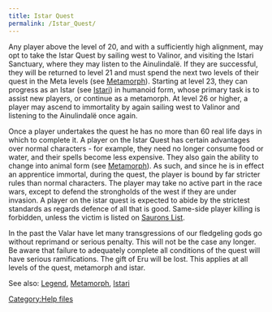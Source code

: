 ```yaml
---
title: Istar Quest
permalink: /Istar_Quest/
---
```


Any player above the level of 20, and with a sufficiently high
alignment, may opt to take the Istar Quest by sailing west to Valinor,
and visiting the Istari Sanctuary, where they may listen to the
Ainulindalë. If they are successful, they will be returned to level 21
and must spend the next two levels of their quest in the Meta levels
(see [Metamorph](Metamorph "wikilink")). Starting at level 23, they can
progress as an Istar (see [Istari](Istari "wikilink")) in humanoid form,
whose primary task is to assist new players, or continue as a metamorph.
At level 26 or higher, a player may ascend to immortality by again
sailing west to Valinor and listening to the Ainulindalë once again.

Once a player undertakes the quest he has no more than 60 real life days
in which to complete it. A player on the Istar Quest has certain
advantages over normal characters - for example, they need no longer
consume food or water, and their spells become less expensive. They also
gain the ability to change into animal form (see
[Metamorph](Metamorph "wikilink")). As such, and since he is in effect
an apprentice immortal, during the quest, the player is bound by far
stricter rules than normal characters. The player may take no active
part in the race wars, except to defend the strongholds of the west if
they are under invasion. A player on the istar quest is expected to
abide by the strictest standards as regards defence of all that is good.
Same-side player killing is forbidden, unless the victim is listed on
[Saurons List](Saurons_List "wikilink").

In the past the Valar have let many transgressions of our fledgeling
gods go without reprimand or serious penalty. This will not be the case
any longer. Be aware that failure to adequately complete all conditions
of the quest will have serious ramifications. The gift of Eru will be
lost. This applies at all levels of the quest, metamorph and istar.

See also: [Legend](Legend "wikilink"),
[Metamorph](Metamorph "wikilink"), [Istari](Istari "wikilink")

[Category:Help files](Category:Help_files "wikilink")